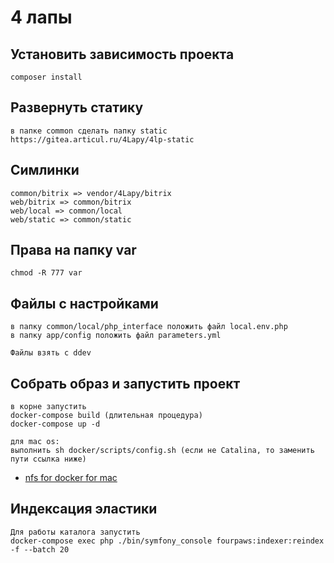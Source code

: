# 4 лапы

## Установить зависимость проекта

```
composer install 
```

## Развернуть статику

```
в папке common сделать папку static
https://gitea.articul.ru/4Lapy/4lp-static
```
## Симлинки

```
common/bitrix => vendor/4Lapy/bitrix
web/bitrix => common/bitrix
web/local => common/local
web/static => common/static
```

## Права на папку var

```
chmod -R 777 var
```

## Файлы с настройками

```
в папку common/local/php_interface положить файл local.env.php
в папку app/config положить файл parameters.yml

Файлы взять с ddev
```

## Собрать образ и запустить проект

```
в корне запустить 
docker-compose build (длительная процедура)
docker-compose up -d

для mac os:
выполнить sh docker/scripts/config.sh (если не Catalina, то заменить пути ссылка ниже)
```
* [nfs for docker for mac](https://vivait.co.uk/labs/docker-for-mac-performance-using-nfs)

## Индексация эластики

```
Для работы каталога запустить
docker-compose exec php ./bin/symfony_console fourpaws:indexer:reindex -f --batch 20
```
